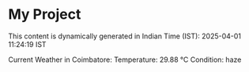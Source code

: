 # My Project

This content is dynamically generated in Indian Time (IST): 2025-04-01 11:24:19 IST


Current Weather in Coimbatore:
Temperature: 29.88 °C
Condition: haze
